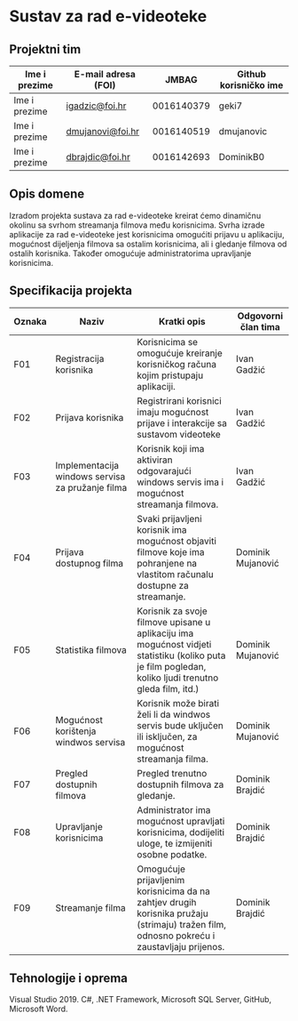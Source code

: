# Sustav za rad e-videoteke

## Projektni tim

Ime i prezime | E-mail adresa (FOI) | JMBAG      | Github korisničko ime
------------  | ------------------- | -----      | ---------------------
Ime i prezime | igadzic@foi.hr      | 0016140379 | geki7
Ime i prezime | dmujanovi@foi.hr    | 0016140519 | dmujanovic
Ime i prezime | dbrajdic@foi.hr     | 0016142693 | DominikB0

## Opis domene
Izradom projekta sustava za rad e-videoteke kreirat ćemo dinamičnu okolinu sa svrhom streamanja filmova među korisnicima. Svrha izrade aplikacije za rad e-videoteke jest korisnicima omogućiti prijavu u aplikaciju, mogućnost dijeljenja filmova sa ostalim korisnicima, ali i gledanje filmova od ostalih korisnika. Također omogućuje administratorima upravljanje korisnicima.

## Specifikacija projekta

Oznaka | Naziv | Kratki opis | Odgovorni član tima
------ | ----- | ----------- | -------------------
F01    | Registracija korisnika | Korisnicima se omogućuje kreiranje korisničkog računa kojim pristupaju aplikaciji.  | Ivan Gadžić
F02    | Prijava korisnika       | Registrirani korisnici imaju mogućnost prijave i interakcije sa sustavom videoteke | Ivan Gadžić
F03    | Implementacija windows servisa za pružanje filma | Korisnik koji ima aktiviran odgovarajući windows servis ima i mogućnost streamanja filmova. | Ivan Gadžić
F04    | Prijava dostupnog filma  | Svaki prijavljeni korisnik ima mogućnost objaviti filmove koje ima pohranjene na vlastitom računalu dostupne za streamanje. | Dominik Mujanović
F05    | Statistika filmova | Korisnik za svoje filmove upisane u aplikaciju ima mogućnost vidjeti statistiku (koliko puta je film pogledan, koliko ljudi trenutno gleda film, itd.) | Dominik Mujanović
F06    | Mogućnost korištenja windwos servisa | Korisnik može birati želi li da windwos servis bude uključen ili isključen, za mogućnost streamanja filma. | Dominik Mujanović
F07    | Pregled dostupnih filmova |  Pregled trenutno dostupnih filmova za gledanje. | Dominik Brajdić
F08    | Upravljanje korisnicima  | Administrator ima mogućnost upravljati korisnicima, dodijeliti uloge, te izmijeniti osobne podatke. | Dominik Brajdić
F09    | Streamanje filma | Omogućuje prijavljenim korisnicima da na zahtjev drugih korisnika pružaju (strimaju) tražen film, odnosno pokreću i zaustavljaju prijenos. | Dominik Brajdić


## Tehnologije i oprema
Visual Studio 2019. C#, .NET Framework, Microsoft SQL Server, GitHub, Microsoft Word.
